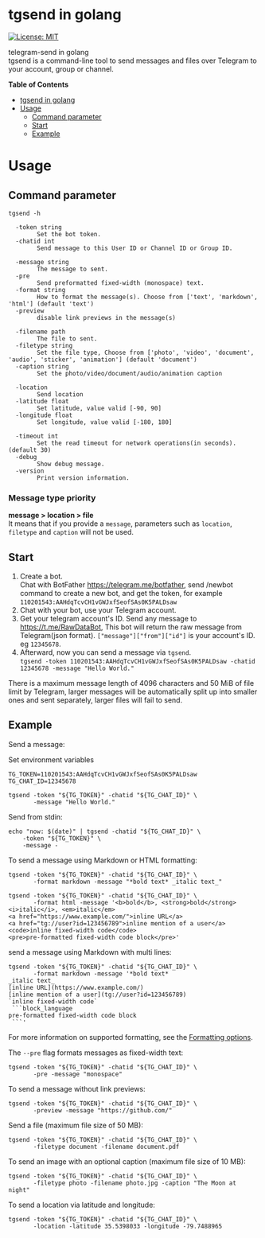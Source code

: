 # tgsend in golang

[![License: MIT](https://img.shields.io/badge/License-MIT-yellow.svg)](https://opensource.org/licenses/MIT)


telegram-send in golang   
tgsend is a command-line tool to send messages and files over Telegram to your account, group or channel.

<!-- markdown-toc start - Don't edit this section. Run M-x markdown-toc-generate-toc again -->
**Table of Contents**

- [tgsend in golang](#tgsend-in-golang)
- [Usage](#usage)
  - [Command parameter](#command-parameter)
  - [Start](#start)
  - [Example](#example)

<!-- markdown-toc end -->

# Usage

## Command parameter
```shell
tgsend -h

  -token string
    	Set the bot token.
  -chatid int
    	Send message to this User ID or Channel ID or Group ID.

  -message string
    	The message to sent.
  -pre
    	Send preformatted fixed-width (monospace) text.
  -format string
    	How to format the message(s). Choose from ['text', 'markdown', 'html'] (default 'text')
  -preview
    	disable link previews in the message(s)

  -filename path
    	The file to sent.
  -filetype string
    	Set the file type, Choose from ['photo', 'video', 'document', 'audio', 'sticker', 'animation'] (default 'document')
  -caption string
    	Set the photo/video/document/audio/animation caption

  -location
    	Send location
  -latitude float
    	Set latitude, value valid [-90, 90]
  -longitude float
    	Set longitude, value valid [-180, 180]

  -timeout int
    	Set the read timeout for network operations(in seconds). (default 30)
  -debug
    	Show debug message.
  -version
    	Print version information.
```

### Message type priority

**message > location > file**  
It means that if you provide a `message`, parameters such as `location`, `filetype` and `caption` will not be used.

## Start

1. Create a bot.  
   Chat with BotFather https://telegram.me/botfather, send /newbot command to create a new bot, and get the token, for example `110201543:AAHdqTcvCH1vGWJxfSeofSAs0K5PALDsaw`
2. Chat with your bot, use your Telegram account.
3. Get your telegram account's ID. Send any message to https://t.me/RawDataBot, This bot will return the raw message from Telegram(json format). `["message"]["from"]["id"]` is your account's ID. eg `12345678`.
4. Afterward, now you can send a message via `tgsend`.  
   `tgsend -token 110201543:AAHdqTcvCH1vGWJxfSeofSAs0K5PALDsaw -chatid 12345678 -message "Hello World."`

There is a maximum message length of 4096 characters and 50 MiB of file limit by Telegram, larger messages will be automatically split up into smaller ones and sent separately, larger files will fail to send.

## Example

Send a message:

Set environment variables

```shell
TG_TOKEN=110201543:AAHdqTcvCH1vGWJxfSeofSAs0K5PALDsaw
TG_CHAT_ID=12345678
```


```shell
tgsend -token "${TG_TOKEN}" -chatid "${TG_CHAT_ID}" \
       -message "Hello World."
```

Send from stdin:
```shell
echo "now: $(date)" | tgsend -chatid "${TG_CHAT_ID}" \
    -token "${TG_TOKEN}" \
    -message -
```

To send a message using Markdown or HTML formatting:
```shell
tgsend -token "${TG_TOKEN}" -chatid "${TG_CHAT_ID}" \
       -format markdown -message "*bold text* _italic text_"

tgsend -token "${TG_TOKEN}" -chatid "${TG_CHAT_ID}" \
       -format html -message '<b>bold</b>, <strong>bold</strong>
<i>italic</i>, <em>italic</em>
<a href="https://www.example.com/">inline URL</a>
<a href="tg://user?id=123456789">inline mention of a user</a>
<code>inline fixed-width code</code>
<pre>pre-formatted fixed-width code block</pre>'
```

send a message using Markdown with multi lines:
```shell
tgsend -token "${TG_TOKEN}" -chatid "${TG_CHAT_ID}" \
       -format markdown -message '*bold text*
_italic text_
[inline URL](https://www.example.com/)
[inline mention of a user](tg://user?id=123456789)
`inline fixed-width code`
 ```block_language
pre-formatted fixed-width code block
 ```'
```

For more information on supported formatting, see the [Formatting options](https://core.telegram.org/bots/api#formatting-options).

The `--pre` flag formats messages as fixed-width text:
```shell
tgsend -token "${TG_TOKEN}" -chatid "${TG_CHAT_ID}" \
       -pre -message "monospace"
```

To send a message without link previews:
```shell
tgsend -token "${TG_TOKEN}" -chatid "${TG_CHAT_ID}" \
       -preview -message "https://github.com/"
```

Send a file (maximum file size of 50 MB):
```shell
tgsend -token "${TG_TOKEN}" -chatid "${TG_CHAT_ID}" \
       -filetype document -filename document.pdf
```

To send an image with an optional caption (maximum file size of 10 MB):
```shell
tgsend -token "${TG_TOKEN}" -chatid "${TG_CHAT_ID}" \
       -filetype photo -filename photo.jpg -caption "The Moon at night"
```

To send a location via latitude and longitude:
```shell
tgsend -token "${TG_TOKEN}" -chatid "${TG_CHAT_ID}" \
       -location -latitude 35.5398033 -longitude -79.7488965
```
